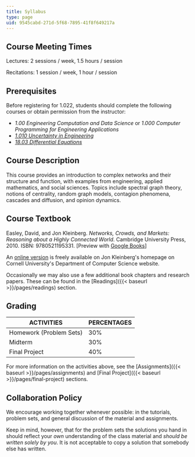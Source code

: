 ```yaml
---
title: Syllabus
type: page
uid: 9545cabd-271d-5f68-7895-41f8f649217a
---
```


Course Meeting Times
--------------------

Lectures: 2 sessions / week, 1.5 hours / session

Recitations: 1 session / week, 1 hour / session

Prerequisites
-------------

Before registering for 1.022, students should complete the following courses or obtain permission from the instructor:

*   _1.00 Engineering Computation and Data Science_ or _1.000 Computer Programming for Engineering Applications_
*   _[1.010 Uncertainty in Engineering](/courses/1-010-uncertainty-in-engineering-fall-2008)_
*   _[18.03 Differential Equations](/courses/18-03sc-differential-equations-fall-2011)_

Course Description
------------------

This course provides an introduction to complex networks and their structure and function, with examples from engineering, applied mathematics, and social sciences. Topics include spectral graph theory, notions of centrality, random graph models, contagion phenomena, cascades and diffusion, and opinion dynamics.

Course Textbook
---------------

Easley, David, and Jon Kleinberg. _Networks, Crowds, and Markets: Reasoning about a Highly Connected World_. Cambridge University Press, 2010. ISBN: 9780521195331. \[Preview with [Google Books](https://books.google.com/books?id=atfCl2agdi8C&pg=PAfrontcover#v=onepage&q&f=false)\]

An [online version](https://www.cs.cornell.edu/home/kleinber/networks-book/) is freely available on Jon Kleinberg's homepage on Cornell University's Department of Computer Science website.

Occasionally we may also use a few additional book chapters and research papers. These can be found in the [Readings]({{< baseurl >}}/pages/readings) section.

Grading
-------

| ACTIVITIES | PERCENTAGES |
| --- | --- |
| Homework (Problem Sets) | 30% |
| Midterm | 30% |
| Final Project | 40% 

For more information on the activities above, see the [Assignments]({{< baseurl >}}/pages/assignments) and [Final Project]({{< baseurl >}}/pages/final-project) sections. 

Collaboration Policy
--------------------

We encourage working together whenever possible: in the tutorials, problem sets, and general discussion of the material and assignments.

Keep in mind, however, that for the problem sets the solutions you hand in should reflect your _own_ understanding of the class material and _should be written solely by you_. It is not acceptable to copy a solution that somebody else has written.